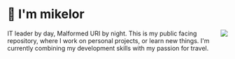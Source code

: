 # 👋 I'm mikelor 
IT leader by day, Malformed URI by night.
<img align='right' src="https://github-readme-stats.vercel.app/api?username=mikelor&show_icons=true">
This is my public facing repository, where I work on personal projects, or learn new things. I'm currently combining my development skills with my passion for travel.
